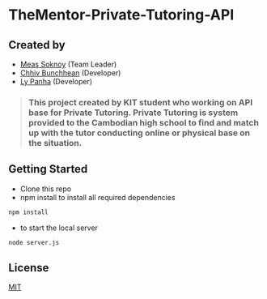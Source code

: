 # TheMentor-Private-Tutoring-API
## Created by

- [Meas Soknoy](https://github.com/Soknoy) (Team Leader)
- [Chhiv Bunchhean](https://github.com/chhivbunchhean19) (Developer)
- [Ly Panha](https://github.com/Dreprototo) (Developer)

> ### This project created by KIT student who working on API base for Private Tutoring. Private Tutoring is system provided to the Cambodian high school to find and match up with the tutor conducting online or physical base on the situation.


## Getting Started

- Clone this repo
- npm install to install all required dependencies
```bash
npm install
```
- to start the local server
```bash
node server.js
```

## License
[MIT](https://choosealicense.com/licenses/mit/)
